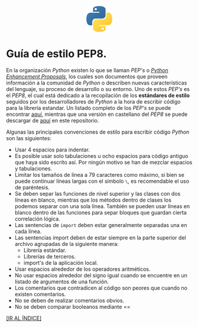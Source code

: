 <div align = "center">
    <img src = "imagenes/logo_python.jpeg" />
</div>

# Guía de estilo PEP8.

En la organización *Python* existen lo que se llaman *PEP's* o [*Python Enhancement Proposals*](http://www.python.org/dev/peps/pep-0001/#what-is-a-pep), los cuales son documentos que proveen información a la comunidad de *Python* o describen nuevas características del lenguaje, su proceso de desarrollo o su entorno. Uno de estos *PEP's* es el *PEP8*, el cual está dedicado a la recopilación de los **estándares de estilo** seguidos por los desarrolladores de *Python* a la hora de escribir código para la librería estandar. Un listado completo de los *PEP's* se puede encontrar [aquí](http://www.peps.io/), mientras que una versión en castellano del *PEP8* se puede descargar de [aquí](documentos/guia_pep8_es.pdf) en este repositorio.

Algunas las principales convenciones de estilo para escribir código *Python* son las siguientes:

* Usar 4 espacios para indentar.
* Es posible usar solo tabulaciones u ocho espacios para código antiguo que haya sido escrito así. Por ningún motivo se han de mezclar espacios y tabulaciones.
* Limitar los tamaños de línea a 79 caracteres como máximo, si bien se puede continuar líneas largas con el símbolo `\`, es recomendable el uso de paréntesis.
* Se deben separ las funciones de nivel superior y las clases con dos líneas en blanco, mientras que los métodos dentro de clases los podemos separar con una sola línea. También se pueden usar líneas en blanco dentro de las funciones para separ bloques que guardan cierta correlación lógica.
* Las sentencias de `import` deben estar generalmente separadas una en cada línea.
* Las sentencias import deben de estar siempre en la parte superior del archivo agrupadas de la siguiente manera:
    * Librería estándar.
    * Librerías de terceros.
    * import's de la aplicación local.
* Usar espacios alrededor de los operadores aritméticos.
* No usar espacios alrededor del signo igual cuando se encuentre en un listado de argumentos de una función.
* Los comentarios que contradicen al código son peores que cuando no existen comentarios.
* No se deben de realizar comentarios obvios.
* No se deben comparar booleanos mediante ==

<a href = "README.md">[IR AL ÍNDICE]</a>